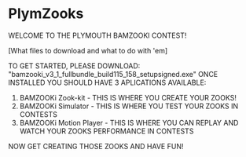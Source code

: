 # PlymZooks
WELCOME TO THE PLYMOUTH BAMZOOKI CONTEST!

[What files to download and what to do with 'em]

TO GET STARTED, PLEASE DOWNLOAD: "bamzooki_v3_1_fullbundle_build115_158_setupsigned.exe" 
ONCE INSTALLED YOU SHOULD HAVE 3 APLICATIONS AVAILABLE:
1. BAMZOOKi Zook-kit - THIS IS WHERE YOU CREATE YOUR ZOOKS!
2. BAMZOOKi Simulator - THIS IS WHERE YOU TEST YOUR ZOOKS IN CONTESTS
3. BAMZOOKi Motion Player - THIS IS WHERE YOU CAN REPLAY AND WATCH YOUR ZOOKS PERFORMANCE IN CONTESTS

NOW GET CREATING THOSE ZOOKS AND HAVE FUN!
